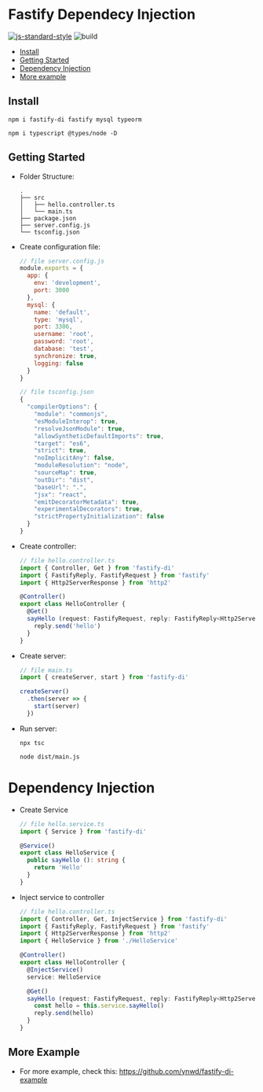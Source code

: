 # Fastify Dependecy Injection
[![js-standard-style](https://img.shields.io/badge/code%20style-standard-brightgreen.svg?style=flat)](http://standardjs.com) ![build](https://github.com/ynwd/fastify-di/workflows/build/badge.svg?branch=master)

- [Install](#install)
- [Getting Started](#getting-started)
- [Dependency Injection](#dependency-injection)
- [More example](#more-example)

## Install 
```
npm i fastify-di fastify mysql typeorm
```
```
npm i typescript @types/node -D
```

## Getting Started
- Folder Structure:
  ```
  .
  ├── src
  │   ├── hello.controller.ts
  │   └── main.ts
  ├── package.json
  ├── server.config.js
  └── tsconfig.json
  ```
- Create configuration file:
  ```js
  // file server.config.js
  module.exports = {
    app: {
      env: 'development',
      port: 3000
    },
    mysql: {
      name: 'default',
      type: 'mysql',
      port: 3306,
      username: 'root',
      password: 'root',
      database: 'test',
      synchronize: true,
      logging: false
    }
  }
  ```
  ```ts
  // file tsconfig.json
  {
    "compilerOptions": {
      "module": "commonjs",
      "esModuleInterop": true,
      "resolveJsonModule": true,
      "allowSyntheticDefaultImports": true,
      "target": "es6",
      "strict": true,
      "noImplicitAny": false,
      "moduleResolution": "node",
      "sourceMap": true,
      "outDir": "dist",
      "baseUrl": ".",
      "jsx": "react",
      "emitDecoratorMetadata": true,
      "experimentalDecorators": true,
      "strictPropertyInitialization": false
    }
  }
  ```
- Create controller:
  ```ts
  // file hello.controller.ts
  import { Controller, Get } from 'fastify-di'
  import { FastifyReply, FastifyRequest } from 'fastify'
  import { Http2ServerResponse } from 'http2'

  @Controller()
  export class HelloController {
    @Get()
    sayHello (request: FastifyRequest, reply: FastifyReply<Http2ServerResponse>): any {
      reply.send('hello')
    }
  }

  ```
- Create server:
  ```ts
  // file main.ts
  import { createServer, start } from 'fastify-di'

  createServer()
    .then(server => {
      start(server)
    })
  ```
- Run server:
    ```
    npx tsc
    ```
    ```
    node dist/main.js
    ```

# Dependency Injection
- Create Service
  ```ts
  // file hello.service.ts
  import { Service } from 'fastify-di'

  @Service()
  export class HelloService {
    public sayHello (): string {
      return 'Hello'
    }
  }

  ```
- Inject service to controller
  ```ts
  // file hello.controller.ts
  import { Controller, Get, InjectService } from 'fastify-di'
  import { FastifyReply, FastifyRequest } from 'fastify'
  import { Http2ServerResponse } from 'http2'
  import { HelloService } from './HelloService'

  @Controller()
  export class HelloController {
    @InjectService()
    service: HelloService

    @Get()
    sayHello (request: FastifyRequest, reply: FastifyReply<Http2ServerResponse>): void {
      const hello = this.service.sayHello()
      reply.send(hello)
    }
  }
  ```

## More Example
- For more example, check this: https://github.com/ynwd/fastify-di-example